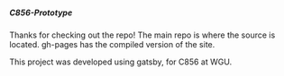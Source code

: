 ##### C856-Prototype
Thanks for checking out the repo! The main repo is where the source is located.
gh-pages has the compiled version of the site.

This project was developed using gatsby, for C856 at WGU.
